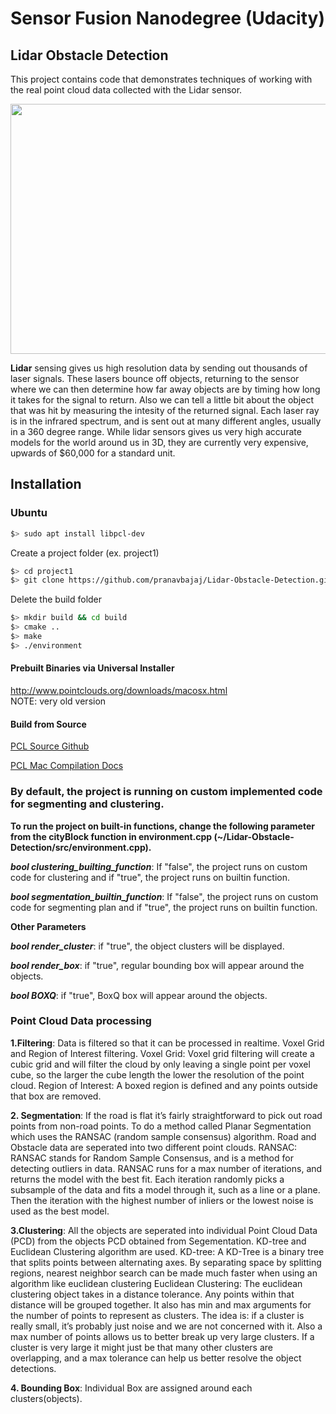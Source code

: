 # Sensor Fusion Nanodegree (Udacity)
## Lidar Obstacle Detection

This project contains code that demonstrates techniques of working with the real point cloud data collected with the Lidar sensor. 

<img src="media/ObstacleDetectionFPS.gif" width="700" height="400" />

**Lidar** sensing gives us high resolution data by sending out thousands of laser signals. These lasers bounce off objects, returning to the sensor where we can then determine how far away objects are by timing how long it takes for the signal to return. Also we can tell a little bit about the object that was hit by measuring the intesity of the returned signal. Each laser ray is in the infrared spectrum, and is sent out at many different angles, usually in a 360 degree range. While lidar sensors gives us very high accurate models for the world around us in 3D, they are currently very expensive, upwards of $60,000 for a standard unit.


## Installation

### Ubuntu 

```bash
$> sudo apt install libpcl-dev
```
Create a project folder (ex. project1)
```bash
$> cd project1
$> git clone https://github.com/pranavbajaj/Lidar-Obstacle-Detection.git
```
Delete the build folder
```bash
$> mkdir build && cd build
$> cmake ..
$> make
$> ./environment
```

#### Prebuilt Binaries via Universal Installer
http://www.pointclouds.org/downloads/macosx.html  
NOTE: very old version 

#### Build from Source

[PCL Source Github](https://github.com/PointCloudLibrary/pcl)

[PCL Mac Compilation Docs](http://www.pointclouds.org/documentation/tutorials/compiling_pcl_macosx.php)


### By default, the project is running on custom implemented code for segmenting and clustering. 

**To run the project on built-in functions, change the following parameter from the cityBlock function in environment.cpp (~/Lidar-Obstacle-Detection/src/environment.cpp).**

***bool clustering_builting_function***: If "false", the project runs on custom code for clustering and if "true", the project runs on builtin function. 

***bool segmentation_builtin_function***: If "false", the project runs on custom code for segmenting plan and if "true", the project runs on builtin function. 

**Other Parameters**

***bool render_cluster***: if "true", the object clusters will be displayed. 

***bool render_box***: if "true", regular bounding box will appear around the objects. 

***bool BOXQ***: if "true", BoxQ box will appear around the objects.


### Point Cloud Data processing

**1.Filtering**: Data is filtered so that it can be processed in realtime. Voxel Grid and Region of Interest filtering. 
Voxel Grid: Voxel grid filtering will create a cubic grid and will filter the cloud by only leaving a single point per voxel cube, so the larger the cube length the lower the resolution of the point cloud.
Region of Interest: A boxed region is defined and any points outside that box are removed.

**2. Segmentation**: If the road is flat it’s fairly straightforward to pick out road points from non-road points. To do a method called Planar Segmentation which uses the RANSAC (random sample consensus) algorithm. Road and Obstacle data are seperated into two different point clouds.
RANSAC: RANSAC stands for Random Sample Consensus, and is a method for detecting outliers in data. RANSAC runs for a max number of iterations, and returns the model with the best fit. Each iteration randomly picks a subsample of the data and fits a model through it, such as a line or a plane. Then the iteration with the highest number of inliers or the lowest noise is used as the best model.

**3.Clustering**: All the objects are seperated into individual Point Cloud Data (PCD) from the objects PCD obtained from Segementation. KD-tree and Euclidean Clustering algorithm are used. 
KD-tree: A KD-Tree is a binary tree that splits points between alternating axes. By separating space by splitting regions, nearest neighbor search can be made much faster when using an algorithm like euclidean clustering
Euclidean Clustering: The euclidean clustering object takes in a distance tolerance. Any points within that distance will be grouped together. It also has min and max arguments for the number of points to represent as clusters. The idea is: if a cluster is really small, it’s probably just noise and we are not concerned with it. Also a max number of points allows us to better break up very large clusters. If a cluster is very large it might just be that many other clusters are overlapping, and a max tolerance can help us better resolve the object detections.

**4. Bounding Box**: Individual Box are assigned around each clusters(objects). 
